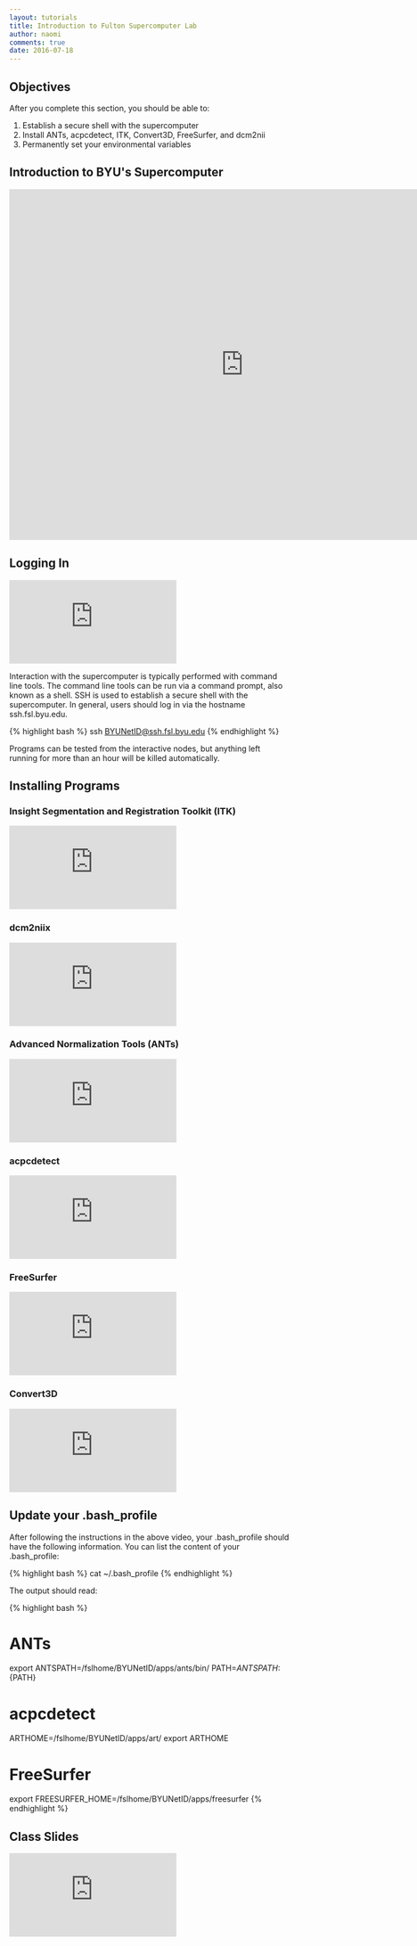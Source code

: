 ```yaml
---
layout: tutorials
title: Introduction to Fulton Supercomputer Lab
author: naomi
comments: true
date: 2016-07-18
---
```


## Objectives

After you complete this section, you should be able to:

1. Establish a secure shell with the supercomputer
2. Install ANTs, acpcdetect, ITK, Convert3D, FreeSurfer, and dcm2nii
3. Permanently set your environmental variables

## Introduction to BYU's Supercomputer

<div class="embed-container">
  <iframe width="840" height="630	" src="https://www.youtube.com/embed/i1r9BxHBG0I" frameborder="0" allowfullscreen></iframe>
</div>

## Logging In

<div class="embed-container">
  <iframe src="https://player.vimeo.com/video/179372014?byline=0&portrait=0" frameborder="0" webkitallowfullscreen mozallowfullscreen allowfullscreen></iframe>
</div>

Interaction with the supercomputer is typically performed with command line tools. The command line tools can be run via a command prompt, also known as a shell. SSH is used to establish a secure shell with the supercomputer. In general, users should log in via the hostname ssh.fsl.byu.edu.

{% highlight bash %}
ssh BYUNetID@ssh.fsl.byu.edu
{% endhighlight %}

Programs can be tested from the interactive nodes, but anything left running for more than an hour will be killed automatically.

## Installing Programs

### Insight Segmentation and Registration Toolkit (ITK)

<div class="embed-container">
  <iframe src="https://player.vimeo.com/video/179385120?byline=0&portrait=0" frameborder="0" webkitallowfullscreen mozallowfullscreen allowfullscreen></iframe>
</div>

### dcm2niix

<div class="embed-container">
  <iframe src="https://player.vimeo.com/video/179385119?byline=0&portrait=0" frameborder="0" webkitallowfullscreen mozallowfullscreen allowfullscreen></iframe>
</div>

### Advanced Normalization Tools (ANTs)

<div class="embed-container">
  <iframe src="https://player.vimeo.com/video/179385121?byline=0&portrait=0" frameborder="0" webkitallowfullscreen mozallowfullscreen allowfullscreen></iframe>
</div>

### acpcdetect

<div class="embed-container">
  <iframe src="https://player.vimeo.com/video/179372009?byline=0&portrait=0" frameborder="0" webkitallowfullscreen mozallowfullscreen allowfullscreen></iframe>
</div>

### FreeSurfer

<div class="embed-container">
  <iframe src="https://player.vimeo.com/video/179385122?byline=0&portrait=0" frameborder="0" webkitallowfullscreen mozallowfullscreen allowfullscreen></iframe>
</div>

### Convert3D

<div class="embed-container">
  <iframe src="https://player.vimeo.com/video/179385123?byline=0&portrait=0" frameborder="0" webkitallowfullscreen mozallowfullscreen allowfullscreen></iframe>
</div>

## Update your .bash_profile

After following the instructions in the above video, your .bash_profile should have the following information. You can list the content of your .bash_profile:

{% highlight bash %}
cat ~/.bash_profile
{% endhighlight %}

The output should read:

{% highlight bash %}
# ANTs
export ANTSPATH=/fslhome/BYUNetID/apps/ants/bin/
PATH=${ANTSPATH}:${PATH}

# acpcdetect
ARTHOME=/fslhome/BYUNetID/apps/art/
export ARTHOME

# FreeSurfer
export FREESURFER_HOME=/fslhome/BYUNetID/apps/freesurfer
{% endhighlight %}

## Class Slides

<div class="embed-container">
  <iframe src="http://slides.com/njhunsak/deck/embed"scrolling="no" frameborder="0" webkitallowfullscreen mozallowfullscreen allowfullscreen></iframe>
</div>
